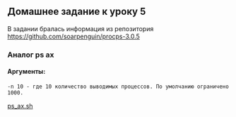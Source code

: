 
## Домашнее задание к уроку 5

В задании бралась информация из репозитория https://github.com/soarpenguin/procps-3.0.5

### Аналог ps ax

#### Аргументы:
	-n 10 - где 10 количество выводимых процессов. По умолчанию ограничено 1000.	

[ps_ax.sh](/files/lesson5/ps_ax.sh)
